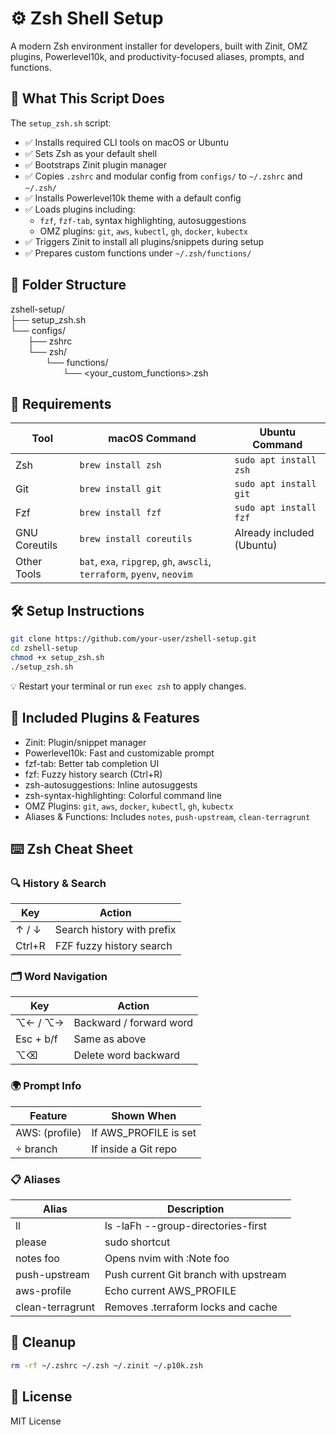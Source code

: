 # ⚙️ Zsh Shell Setup

A modern Zsh environment installer for developers, built with Zinit, OMZ plugins, Powerlevel10k, and productivity-focused aliases, prompts, and functions.

## 🚀 What This Script Does

The `setup_zsh.sh` script:

- ✅ Installs required CLI tools on macOS or Ubuntu  
- ✅ Sets Zsh as your default shell  
- ✅ Bootstraps Zinit plugin manager  
- ✅ Copies `.zshrc` and modular config from `configs/` to `~/.zshrc` and `~/.zsh/`  
- ✅ Installs Powerlevel10k theme with a default config  
- ✅ Loads plugins including:  
  - `fzf`, `fzf-tab`, syntax highlighting, autosuggestions  
  - OMZ plugins: `git`, `aws`, `kubectl`, `gh`, `docker`, `kubectx`  
- ✅ Triggers Zinit to install all plugins/snippets during setup  
- ✅ Prepares custom functions under `~/.zsh/functions/`

## 📁 Folder Structure

zshell-setup/  
├── setup_zsh.sh  
└── configs/  
  ├── zshrc  
  └── zsh/  
    └── functions/  
      └── <your_custom_functions>.zsh  

## 🧰 Requirements

| Tool         | macOS Command              | Ubuntu Command                     |
|--------------|----------------------------|-------------------------------------|
| Zsh          | `brew install zsh`         | `sudo apt install zsh`             |
| Git          | `brew install git`         | `sudo apt install git`             |
| Fzf          | `brew install fzf`         | `sudo apt install fzf`             |
| GNU Coreutils| `brew install coreutils`   | Already included (Ubuntu)          |
| Other Tools  | `bat`, `exa`, `ripgrep`, `gh`, `awscli`, `terraform`, `pyenv`, `neovim` |

## 🛠️ Setup Instructions

```bash
git clone https://github.com/your-user/zshell-setup.git
cd zshell-setup
chmod +x setup_zsh.sh
./setup_zsh.sh
```

💡 Restart your terminal or run `exec zsh` to apply changes.

## 🔐 Included Plugins & Features

- Zinit: Plugin/snippet manager  
- Powerlevel10k: Fast and customizable prompt  
- fzf-tab: Better tab completion UI  
- fzf: Fuzzy history search (Ctrl+R)  
- zsh-autosuggestions: Inline autosuggests  
- zsh-syntax-highlighting: Colorful command line  
- OMZ Plugins: `git`, `aws`, `docker`, `kubectl`, `gh`, `kubectx`  
- Aliases & Functions: Includes `notes`, `push-upstream`, `clean-terragrunt`

## ⌨️ Zsh Cheat Sheet

### 🔍 History & Search

| Key        | Action                     |
|------------|----------------------------|
| ↑ / ↓      | Search history with prefix |
| Ctrl+R     | FZF fuzzy history search   |

### 🗂 Word Navigation

| Key        | Action                      |
|------------|-----------------------------|
| ⌥← / ⌥→    | Backward / forward word     |
| Esc + b/f  | Same as above               |
| ⌥⌫        | Delete word backward        |

### 🌍 Prompt Info

| Feature        | Shown When             |
|----------------|------------------------|
| AWS: (profile) | If AWS_PROFILE is set |
|  branch       | If inside a Git repo   |

### 📋 Aliases

| Alias             | Description                              |
|-------------------|------------------------------------------|
| ll                | ls -laFh --group-directories-first       |
| please            | sudo shortcut                            |
| notes foo         | Opens nvim with :Note foo                |
| push-upstream     | Push current Git branch with upstream    |
| aws-profile       | Echo current AWS_PROFILE                 |
| clean-terragrunt  | Removes .terraform locks and cache       |

## 🧼 Cleanup

```bash
rm -rf ~/.zshrc ~/.zsh ~/.zinit ~/.p10k.zsh
```

## 📜 License

MIT License
